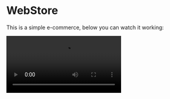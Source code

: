 # WebStore
This is a simple e-commerce, below you can watch it working:

<video src="[testesite.mp4](https://github.com/yasminconstantino/WebStore-Site/blob/59b5fda4bf207580311681fdf48c0f3c5867ac08/testesite.mp4)https://github.com/yasminconstantino/WebStore-Site/blob/59b5fda4bf207580311681fdf48c0f3c5867ac08/testesite.mp4" controls></video>

